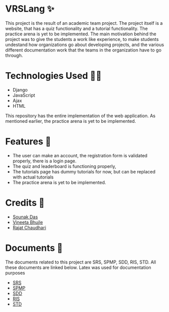 # VRSLang ✨

This project is the result of an academic team project. The project itself is a website, that has a quiz functionality and a tutorial functionality. 
The practice arena is yet to be implemented. 
The main motivation behind the project was to give the students a work like experience, to make students undestand how organizations go about developing projects, and the various different documentation work that the teams in the organization have to go through.

# Technologies Used 👩‍💻

- Django
- JavaScript
- Ajax
- HTML

This repository has the entire implementation of the web application. As mentioned earlier, the practice arena is yet to be implemented.

# Features 💫

- The user can make an account, the registration form is validated properly, there is a login page. 
- The quiz and leaderboard is functioning properly, 
- The tutorials page has dummy tutorials for now, but can be replaced with actual tutorials
- The practice arena is yet to be implemented. 

# Credits 🦋

- [Sounak Das](https://github.com/sounak1407)
- [Vineeta Bhujle](https://github.com/vinz26)
- [Rajat Chaudhari](https://github.com/rajatrc1705)

# Documents 📃

The documents related to this project are SRS, SPMP, SDD, RIS, STD. All these documents are linked below.
Latex was used for documentation purposes <br>

- [SRS](https://drive.google.com/file/d/19LpD2DzDf2YjLs1kBhxn8M6_zm9nAQ2s/view?usp=sharing)
- [SPMP](https://drive.google.com/file/d/1uINdy8S8HoaafNvbK_Rmk2FR_zpAUr7O/view?usp=sharing)
- [SDD](https://drive.google.com/file/d/1dbthIhhpDkSHALxc1-GRaU1jpRbb2V-7/view?usp=sharing)
- [RIS](https://drive.google.com/file/d/1N19676Ddg-9TzA2IxVxF6_dOvY7VC06g/view?usp=sharing)
- [STD](https://drive.google.com/file/d/1fwn3UOVEBOUBU0oJ0W4QXX4p017kxo97/view?usp=sharing)
